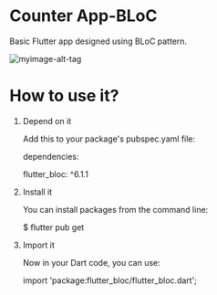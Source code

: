 # Counter App-BLoC

Basic Flutter app designed using BLoC pattern.

![myimage-alt-tag](https://i0.wp.com/everyday.codes/wp-content/uploads/2020/06/bloc-splash.png?w=925&ssl=1)

# How to use it?

1. Depend on it
    
    Add this to your package's pubspec.yaml file:
    
    dependencies:
    
      flutter_bloc: ^6.1.1
    
    
2. Install it
    
    You can install packages from the command line:
    
    $ flutter pub get
    
3. Import it
    
      Now in your Dart code, you can use:
      
      import 'package:flutter_bloc/flutter_bloc.dart';
